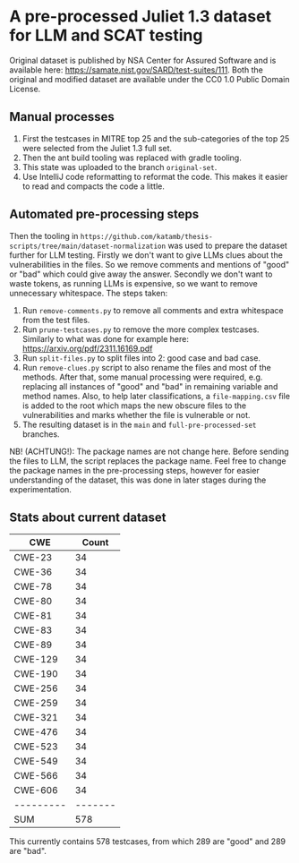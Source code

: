 # A pre-processed Juliet 1.3 dataset for LLM and SCAT testing
Original dataset is published by NSA Center for Assured Software and is available here: https://samate.nist.gov/SARD/test-suites/111.
Both the original and modified dataset are available under the CC0 1.0 Public Domain License.

## Manual processes
1. First the testcases in MITRE top 25 and the sub-categories of the top 25 were selected from the Juliet 1.3 full set.
2. Then the ant build tooling was replaced with gradle tooling.
3. This state was uploaded to the branch `original-set`.
4. Use IntelliJ code reformatting to reformat the code. This makes it easier to read and compacts the code a little.

## Automated pre-processing steps
Then the tooling in `https://github.com/katamb/thesis-scripts/tree/main/dataset-normalization` was used to prepare the
dataset further for LLM testing. Firstly we don't want to give LLMs clues about the vulnerabilities in the files.
So we remove comments and mentions of "good" or "bad" which could give away the answer. Secondly we don't want to waste
tokens, as running LLMs is expensive, so we want to remove unnecessary whitespace. The steps taken:
1. Run `remove-comments.py` to remove all comments and extra whitespace from the test files.
2. Run `prune-testcases.py` to remove the more complex testcases. Similarly to what was done for example here: https://arxiv.org/pdf/2311.16169.pdf
3. Run `split-files.py` to split files into 2: good case and bad case.
4. Run `remove-clues.py` script to also rename the files and most of the methods.
   After that, some manual processing were required, e.g.
   replacing all instances of "good" and "bad" in remaining variable and method names.
   Also, to help later classifications, a `file-mapping.csv` file is added to the root which maps the new obscure files
   to the vulnerabilities and marks whether the file is vulnerable or not.
5. The resulting dataset is in the `main` and `full-pre-processed-set` branches.

NB! (ACHTUNG!): The package names are not change here. Before sending the files to LLM, the script replaces the package
name. Feel free to change the package names in the pre-processing steps, however for easier understanding of the dataset,
this was done in later stages during the experimentation.

## Stats about current dataset
| CWE       | Count   |
|-----------|---------|
| CWE-23    | 34      |
| CWE-36    | 34      |
| CWE-78    | 34      |
| CWE-80    | 34      |
| CWE-81    | 34      |
| CWE-83    | 34      |
| CWE-89    | 34      |
| CWE-129   | 34      |
| CWE-190   | 34      |
| CWE-256   | 34      |
| CWE-259   | 34      |
| CWE-321   | 34      |
| CWE-476   | 34      |
| CWE-523   | 34      |
| CWE-549   | 34      |
| CWE-566   | 34      |
| CWE-606   | 34      |
| --------- | ------- |
| SUM       | 578     |

This currently contains 578 testcases, from which 289 are "good" and 289 are "bad". 

